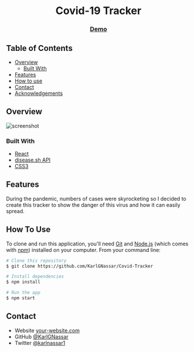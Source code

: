 <h1 align="center">Covid-19 Tracker</h1>

<div align="center">
  <h3>
    <a href="https://covid-19-tracker-1861b.web.app/">
      Demo
    </a>
  </h3>
</div>

## Table of Contents

- [Overview](#overview)
  - [Built With](#built-with)
- [Features](#features)
- [How to use](#how-to-use)
- [Contact](#contact)
- [Acknowledgements](#acknowledgements)

## Overview

![screenshot](https://user-images.githubusercontent.com/16707738/92399059-5716eb00-f132-11ea-8b14-bcacdc8ec97b.png)

### Built With

- [React](https://reactjs.org/)
- [disease.sh API](https://disease.sh/)
- [CSS3](https://developer.mozilla.org/en-US/docs/Archive/CSS3)

## Features

During the pandemic, numbers of cases were skyrocketing so I decided to create this tracker to show the danger of this virus and how it can easily spread.

## How To Use

To clone and run this application, you'll need [Git](https://git-scm.com) and [Node.js](https://nodejs.org/en/download/) (which comes with [npm](http://npmjs.com)) installed on your computer. From your command line:

```bash
# Clone this repository
$ git clone https://github.com/KarlGNassar/Covid-Tracker

# Install dependencies
$ npm install

# Run the app
$ npm start
```

## Contact

- Website [your-website.com](https://{your-web-site-link})
- GitHub [@KarlGNassar](https://{github.com/KarlGNassar})
- Twitter [@karlnassar1](https://{instagram.com/karlnassar1})
